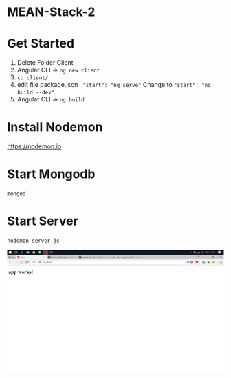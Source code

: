 # MEAN-Stack-2

# Get Started
  1. Delete Folder Client
  3. Angular CLI => `ng new client`
  4. `cd client/`
  5. edit file package.json
  ` "start": "ng serve"` Change to `"start": "ng build --dev" ` 
  6. Angular CLI => `ng build`

# Install Nodemon
https://nodemon.io

# Start Mongodb
`mongod`

# Start Server
`nodemon server.js`

![alt tag](https://raw.githubusercontent.com/diw112/MEAN-Stack-2/master/app.jpg)


